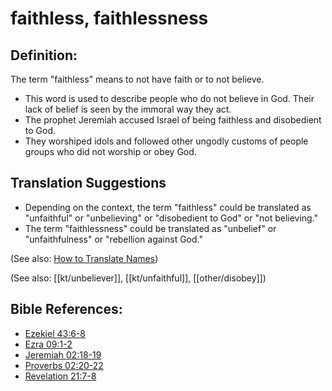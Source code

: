 # faithless, faithlessness #

## Definition: ##

The term "faithless" means to not have faith or to not believe. 

* This word is used to describe people who do not believe in God. Their lack of belief is seen by the immoral way they act.
* The prophet Jeremiah accused Israel of being faithless and disobedient to God.
* They worshiped idols and followed other ungodly customs of people groups who did not worship or obey God.

## Translation Suggestions ##

* Depending on the context, the term "faithless" could be translated as "unfaithful" or "unbelieving" or "disobedient to God" or "not believing."
* The term "faithlessness" could be translated as "unbelief" or "unfaithfulness" or "rebellion against God."

(See also: [How to Translate Names](en/ta-vol1/translate/man/translate-names))

(See also: [[kt/unbeliever]], [[kt/unfaithful]], [[other/disobey]])

## Bible References: ##

* [Ezekiel 43:6-8](en/tn/ezk/help/43/06)
* [Ezra 09:1-2](en/tn/ezr/help/09/01)
* [Jeremiah 02:18-19](en/tn/jer/help/02/18)
* [Proverbs 02:20-22](en/tn/pro/help/02/20)
* [Revelation 21:7-8](en/tn/rev/help/21/07)